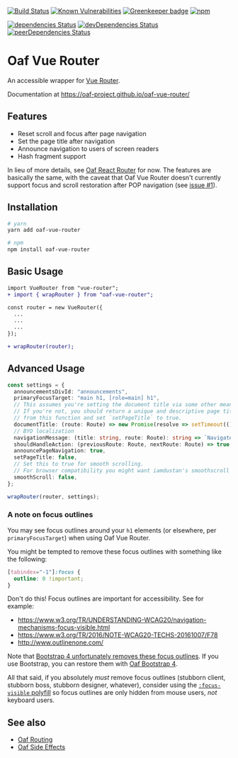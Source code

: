 [![Build Status](https://travis-ci.org/oaf-project/oaf-vue-router.svg?branch=master)](https://travis-ci.org/oaf-project/oaf-vue-router)
[![Known Vulnerabilities](https://snyk.io/test/github/oaf-project/oaf-vue-router/badge.svg?targetFile=package.json)](https://snyk.io/test/github/oaf-project/oaf-vue-router?targetFile=package.json)
[![Greenkeeper badge](https://badges.greenkeeper.io/oaf-project/oaf-vue-router.svg)](https://greenkeeper.io/)
[![npm](https://img.shields.io/npm/v/oaf-vue-router.svg)](https://www.npmjs.com/package/oaf-vue-router)

[![dependencies Status](https://david-dm.org/oaf-project/oaf-vue-router/status.svg)](https://david-dm.org/oaf-project/oaf-vue-router)
[![devDependencies Status](https://david-dm.org/oaf-project/oaf-vue-router/dev-status.svg)](https://david-dm.org/oaf-project/oaf-vue-router?type=dev)
[![peerDependencies Status](https://david-dm.org/oaf-project/oaf-vue-router/peer-status.svg)](https://david-dm.org/oaf-project/oaf-vue-router?type=peer)


# Oaf Vue Router
An accessible wrapper for [Vue Router](https://router.vuejs.org/).

Documentation at https://oaf-project.github.io/oaf-vue-router/

## Features

* Reset scroll and focus after page navigation
* Set the page title after navigation
* Announce navigation to users of screen readers
* Hash fragment support

In lieu of more details, see [Oaf React Router](https://github.com/oaf-project/oaf-react-router/blob/master/README.md#features) for now. The features are basically the same, with the caveat that Oaf Vue Router doesn't currently support focus and scroll restoration after POP navigation (see [issue #1](https://github.com/oaf-project/oaf-vue-router/issues/1)).

## Installation

```sh
# yarn
yarn add oaf-vue-router

# npm
npm install oaf-vue-router
```

## Basic Usage

```diff
import VueRouter from "vue-router";
+ import { wrapRouter } from "oaf-vue-router";

const router = new VueRouter({
  ...
  ...
  ...
});

+ wrapRouter(router);
```

## Advanced Usage

```typescript
const settings = {
  announcementsDivId: "announcements",
  primaryFocusTarget: "main h1, [role=main] h1",
  // This assumes you're setting the document title via some other means.
  // If you're not, you should return a unique and descriptive page title for each page
  // from this function and set `setPageTitle` to true.
  documentTitle: (route: Route) => new Promise(resolve => setTimeout(() => resolve(document.title))),
  // BYO localization
  navigationMessage: (title: string, route: Route): string => `Navigated to ${title}.`,
  shouldHandleAction: (previousRoute: Route, nextRoute: Route) => true,
  announcePageNavigation: true,
  setPageTitle: false,
  // Set this to true for smooth scrolling.
  // For browser compatibility you might want iamdustan's smoothscroll polyfill https://github.com/iamdustan/smoothscroll
  smoothScroll: false,
};

wrapRouter(router, settings);
```

### A note on focus outlines
You may see focus outlines around your `h1` elements (or elsewhere, per `primaryFocusTarget`) when using Oaf Vue Router.

You might be tempted to remove these focus outlines with something like the following:
```css
[tabindex="-1"]:focus {
  outline: 0 !important;
}
```

Don't do this! Focus outlines are important for accessibility. See for example:

* https://www.w3.org/TR/UNDERSTANDING-WCAG20/navigation-mechanisms-focus-visible.html
* https://www.w3.org/TR/2016/NOTE-WCAG20-TECHS-20161007/F78
* http://www.outlinenone.com/

Note that [Bootstrap 4 unfortunately removes these focus outlines](https://github.com/twbs/bootstrap/issues/28425). If you use Bootstrap, you can restore them with [Oaf Bootstrap 4](https://github.com/oaf-project/oaf-bootstrap-4).

All that said, if you absolutely _must_ remove focus outlines (stubborn client, stubborn boss, stubborn designer, whatever), consider using the [`:focus-visible` polyfill](https://github.com/WICG/focus-visible) so focus outlines are only hidden from mouse users, _not_ keyboard users.

## See also
* [Oaf Routing](https://github.com/oaf-project/oaf-routing)
* [Oaf Side Effects](https://github.com/oaf-project/oaf-side-effects)
